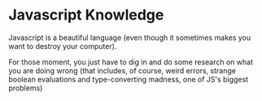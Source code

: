 # Javascript Knowledge

Javascript is a beautiful language (even though it sometimes makes you want to destroy your computer).

For those moment, you just have to dig in and do some research on what you are doing wrong (that includes, of course, weird errors, strange boolean evaluations and type-converting madness, one of JS's biggest problems)
